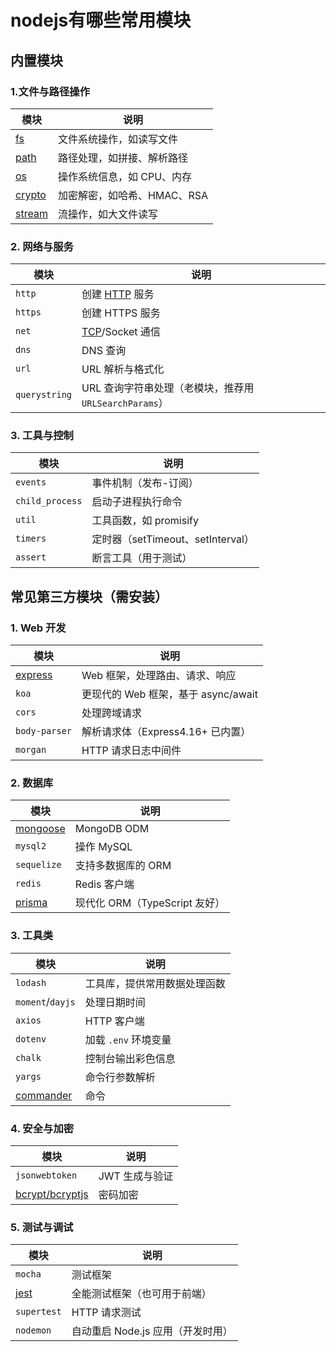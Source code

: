 
# nodejs有哪些常用模块

## 内置模块

### 1.文件与路径操作

| 模块                          | 说明                |
| --------------------------- | ----------------- |
| [fs](服务端/nodejs/fs)         | 文件系统操作，如读写文件      |
| [path](服务端/nodejs/path)     | 路径处理，如拼接、解析路径     |
| [os](服务端/nodejs/os)         | 操作系统信息，如 CPU、内存   |
| [crypto](服务端/nodejs/crypto) | 加密解密，如哈希、HMAC、RSA |
| [stream](服务端/nodejs/stream) | 流操作，如大文件读写        |

### 2. 网络与服务

| 模块            | 说明                                     |
| ------------- | -------------------------------------- |
| `http`        | 创建 [HTTP](浏览器/HTTP/HTTP) 服务            |
| `https`       | 创建 HTTPS 服务                            |
| `net`         | [TCP](浏览器/HTTP/TCP协议)/Socket 通信        |
| `dns`         | DNS 查询                                 |
| `url`         | URL 解析与格式化                             |
| `querystring` | URL 查询字符串处理（老模块，推荐用 `URLSearchParams`） |

### 3. 工具与控制

| 模块              | 说明                          |
| --------------- | --------------------------- |
| `events`        | 事件机制（发布-订阅）                 |
| `child_process` | 启动子进程执行命令                   |
| `util`          | 工具函数，如 promisify            |
| `timers`        | 定时器（setTimeout、setInterval） |
| `assert`        | 断言工具（用于测试）                  |


## 常见第三方模块（需安装）

### 1. Web 开发

| 模块                               | 说明                         |
| -------------------------------- | -------------------------- |
| [express](服务端/express/express大纲) | Web 框架，处理路由、请求、响应          |
| `koa`                            | 更现代的 Web 框架，基于 async/await |
| `cors`                           | 处理跨域请求                     |
| `body-parser`                    | 解析请求体（Express4.16+ 已内置）    |
| `morgan`                         | HTTP 请求日志中间件               |


### 2. 数据库

| 模块                               | 说明                     |
| -------------------------------- | ---------------------- |
| [mongoose](服务端/mongodb/mongoose) | MongoDB ODM            |
| `mysql2`                         | 操作 MySQL               |
| `sequelize`                      | 支持多数据库的 ORM            |
| `redis`                          | Redis 客户端              |
| [prisma](服务端/prisma/prisma大纲)    | 现代化 ORM（TypeScript 友好） |

### 3. 工具类

| 模块                         | 说明             |
| -------------------------- | -------------- |
| `lodash`                   | 工具库，提供常用数据处理函数 |
| `moment`/`dayjs`           | 处理日期时间         |
| `axios`                    | HTTP 客户端       |
| `dotenv`                   | 加载 `.env` 环境变量 |
| `chalk`                    | 控制台输出彩色信息      |
| `yargs`                    | 命令行参数解析        |
| [commander](服务端/nodejs/命令) | 命令             |

### 4. 安全与加密

| 模块                                   | 说明        |
| ------------------------------------ | --------- |
| `jsonwebtoken`                       | JWT 生成与验证 |
| [bcrypt/bcryptjs](服务端/nodejs/bcrypt) | 密码加密      |

### 5. 测试与调试

| 模块                   | 说明                    |
| -------------------- | --------------------- |
| `mocha`              | 测试框架                  |
| [jest](测试/jest/jest) | 全能测试框架（也可用于前端）        |
| `supertest`          | HTTP 请求测试             |
| `nodemon`            | 自动重启 Node.js 应用（开发时用） |
